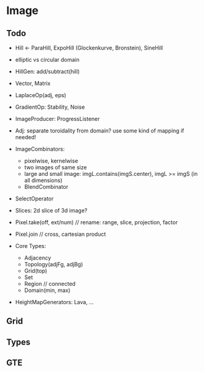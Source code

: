 # Image

## Todo

- Hill <- ParaHill, ExpoHill (Glockenkurve, Bronstein), SineHill
- elliptic vs circular domain
- HillGen: add/subtract(hill)

- Vector, Matrix

- LaplaceOp(adj, eps)
- GradientOp: Stability, Noise

- ImageProducer: ProgressListener

- Adj: separate toroidality from domain? use some kind of mapping if needed!

- ImageCombinators:
  - pixelwise, kernelwise
  - two images of same size
  - large and small image: imgL.contains(imgS.center), imgL >= imgS (in all dimensions)
  - BlendCombinator

- SelectOperator

- Slices: 2d slice of 3d image?

- Pixel.take(off, ext/num) // rename: range, slice, projection, factor
- Pixel.join // cross, cartesian product

- Core Types:
  - Adjacency
  - Topology(adjFg, adjBg)
  - Grid(top)
  - Set
  - Region // connected
  - Domain(min, max)

- HeightMapGenerators: Lava, ...

## Grid

## Types

## GTE
